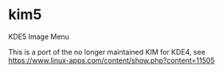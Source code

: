 # kim5
KDE5 Image Menu

This is a port of the no longer maintained KIM for KDE4, see https://www.linux-apps.com/content/show.php?content=11505
